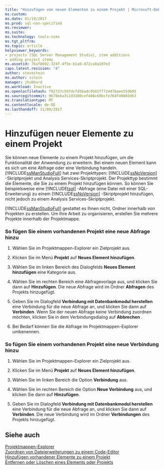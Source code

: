 ```yaml
---
title: "Hinzufügen von neuen Elementen zu einem Projekt | Microsoft-Dokumentation"
ms.custom: 
ms.date: 01/19/2017
ms.prod: sql-non-specified
ms.reviewer: 
ms.suite: 
ms.technology: tools-ssms
ms.tgt_pltfrm: 
ms.topic: article
helpviewer_keywords:
- projects [SQL Server Management Studio], item additions
- adding project items
ms.assetid: 76af8692-324f-4f5e-b1a0-d72ca8a107e3
caps.latest.revision: "4"
author: stevestein
ms.author: sstein
manager: jhubbard
ms.workload: Inactive
ms.openlocfilehash: f92737c597dcfd5badc9581ff72447baee55d605
ms.sourcegitcommit: 9678eba3c2d3100cef408c69bcfe76df49803d63
ms.translationtype: MT
ms.contentlocale: de-DE
ms.lasthandoff: 11/09/2017
---
```

# <a name="add-new-items-to-a-project"></a>Hinzufügen neuer Elemente zu einem Projekt
Sie können neue Elemente zu einem Projekt hinzufügen, um die Funktionalität der Anwendung zu erweitern. Bei einem neuen Element kann es sich um eine Abfrage oder eine Verbindung handeln. [!INCLUDE[ssManStudioFull](../../includes/ssmanstudiofull_md.md)] hat zwei Projekttypen: [!INCLUDE[ssNoVersion](../../includes/ssnoversion_md.md)] -Skriptprojekt und Analysis Services-Skriptprojekt. Der Projekttyp bestimmt die Elemente, die Sie zu einem Projekt hinzufügen können. So können Sie beispielsweise eine [!INCLUDE[tsql](../../includes/tsql_md.md)] -Abfrage (eine Datei mit einer SQL-Erweiterung) zu einem [!INCLUDE[ssNoVersion](../../includes/ssnoversion_md.md)] -Skriptprojekt hinzufügen, nicht jedoch zu einem Analysis Services-Skriptprojekt.  
  
[!INCLUDE[ssManStudioFull](../../includes/ssmanstudiofull_md.md)] gestattet es Ihnen nicht, Ordner innerhalb von Projekten zu erstellen. Um Ihre Arbeit zu organisieren, erstellen Sie mehrere Projekte innerhalb der Projektmappe.  
  
### <a name="to-add-a-new-query-to-an-existing-project"></a>So fügen Sie einem vorhandenen Projekt eine neue Abfrage hinzu  
  
1.  Wählen Sie im Projektmappen-Explorer ein Zielprojekt aus.  
  
2.  Klicken Sie im Menü **Projekt** auf **Neues Element hinzufügen**.  
  
3.  Wählen Sie im linken Bereich des Dialogfelds **Neues Element hinzufügen** eine Kategorie aus.  
  
4.  Wählen Sie im rechten Bereich eine Abfragevorlage aus, und klicken Sie dann auf **Hinzufügen**. Die neue Abfrage wird im Ordner **Abfragen** des Projekts hinzugefügt.  
  
5.  Geben Sie im Dialogfeld **Verbindung mit Datenbankmodul herstellen** eine Verbindung für die neue Abfrage an, und klicken Sie dann auf **Verbinden**. Wenn Sie der neuen Abfrage keine Verbindung zuordnen möchten, klicken Sie in dem Verbindungsdialog auf **Abbrechen** .  
  
6.  Bei Bedarf können Sie die Abfrage im Projektmappen-Explorer umbenennen.  
  
### <a name="to-add-a-new-connection-to-an-existing-project"></a>So fügen Sie einem vorhandenen Projekt eine neue Verbindung hinzu  
  
1.  Wählen Sie im Projektmappen-Explorer ein Zielprojekt aus.  
  
2.  Klicken Sie im Menü **Projekt** auf **Neues Element hinzufügen**.  
  
3.  Wählen Sie im linken Bereich die Option **Verbindung** aus.  
  
4.  Wählen Sie im rechten Bereich die Option **Neue Verbindung** aus, und klicken Sie dann auf **Hinzufügen**.  
  
5.  Geben Sie im Dialogfeld **Verbindung mit Datenbankmodul herstellen** eine Verbindung für die neue Abfrage an, und klicken Sie dann auf **Verbinden**. Die neue Verbindung wird im Ordner **Verbindungen** des Projekts hinzugefügt.  
  
## <a name="see-also"></a>Siehe auch  
[Projektmappen-Explorer](../../ssms/solution/solution-explorer.md)  
[Zuordnen von Dateierweiterungen zu einem Code-Editor](http://msdn.microsoft.com/en-us/193630f4-93de-4950-8f36-68702531f925)  
[Hinzufügen vorhandener Elemente zu einem Projekt](../../ssms/solution/add-existing-items-to-a-project.md)  
[Entfernen oder Löschen eines Elements oder Projekts](../../ssms/solution/remove-or-delete-an-item-or-project.md)  
  
